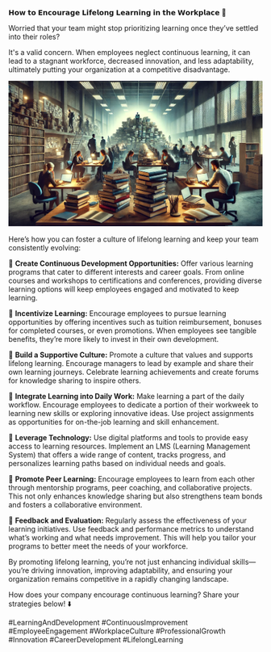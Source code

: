 𝗛𝗼𝘄 𝘁𝗼 𝗘𝗻𝗰𝗼𝘂𝗿𝗮𝗴𝗲 𝗟𝗶𝗳𝗲𝗹𝗼𝗻𝗴 𝗟𝗲𝗮𝗿𝗻𝗶𝗻𝗴 𝗶𝗻 𝘁𝗵𝗲 𝗪𝗼𝗿𝗸𝗽𝗹𝗮𝗰𝗲 🚀

Worried that your team might stop prioritizing learning once they’ve settled into their roles?

It's a valid concern. When employees neglect continuous learning, it can lead to a stagnant workforce, decreased innovation, and less adaptability, ultimately putting your organization at a competitive disadvantage.

![lifelong learning](./images/028-encourage.png)

Here’s how you can foster a culture of lifelong learning and keep your team consistently evolving:

📌 **Create Continuous Development Opportunities:** 
Offer various learning programs that cater to different interests and career goals. From online courses and workshops to certifications and conferences, providing diverse learning options will keep employees engaged and motivated to keep learning.

📌 **Incentivize Learning:**
Encourage employees to pursue learning opportunities by offering incentives such as tuition reimbursement, bonuses for completed courses, or even promotions. When employees see tangible benefits, they’re more likely to invest in their own development.

📌 **Build a Supportive Culture:**
Promote a culture that values and supports lifelong learning. Encourage managers to lead by example and share their own learning journeys. Celebrate learning achievements and create forums for knowledge sharing to inspire others.

📌 **Integrate Learning into Daily Work:**
Make learning a part of the daily workflow. Encourage employees to dedicate a portion of their workweek to learning new skills or exploring innovative ideas. Use project assignments as opportunities for on-the-job learning and skill enhancement.

📌 **Leverage Technology:**
Use digital platforms and tools to provide easy access to learning resources. Implement an LMS (Learning Management System) that offers a wide range of content, tracks progress, and personalizes learning paths based on individual needs and goals.

📌 **Promote Peer Learning:**
Encourage employees to learn from each other through mentorship programs, peer coaching, and collaborative projects. This not only enhances knowledge sharing but also strengthens team bonds and fosters a collaborative environment.

📌 **Feedback and Evaluation:**
Regularly assess the effectiveness of your learning initiatives. Use feedback and performance metrics to understand what’s working and what needs improvement. This will help you tailor your programs to better meet the needs of your workforce.

By promoting lifelong learning, you’re not just enhancing individual skills—you’re driving innovation, improving adaptability, and ensuring your organization remains competitive in a rapidly changing landscape.

How does your company encourage continuous learning? Share your strategies below! ⬇️

#LearningAndDevelopment #ContinuousImprovement #EmployeeEngagement #WorkplaceCulture #ProfessionalGrowth #Innovation #CareerDevelopment #LifelongLearning